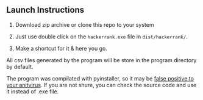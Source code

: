 ## Launch Instructions

1. Download zip archive or clone this repo to your system

2. Just use double click on the `hackerrank.exe` file in `dist/hackerrank/`.

3. Make a shortcut for it & here you go.

All csv files generated by the program will be store in the program directory by default.

The program was compilated with pyinstaller, so it may be [false positive to your anitvirus](https://github.com/pyinstaller/pyinstaller/issues/4633). 
If you are not shure, you can check the source code and use it instead of .exe file.

